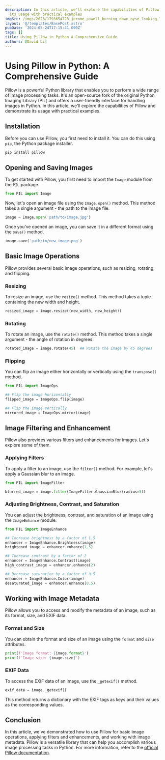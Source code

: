 ```yaml
---
description: In this article, we'll explore the capabilities of Pillow and demonstrate
  its usage with practical examples
imgSrc: /imgs/2023/1793654723_jerome_powell_burning_down_nyse_looking_like_a_boss.png
layout: '@/templates/BasePost.astro'
pubDate: '2024-05-24T17:15:41.000Z'
tags: []
title: Using Pillow in Python A Comprehensive Guide
authors: [David Li]
---
```


# Using Pillow in Python: A Comprehensive Guide

Pillow is a powerful Python library that enables you to perform a wide range of image processing tasks. It's an open-source fork of the original Python Imaging Library (PIL) and offers a user-friendly interface for handling images in Python. In this article, we'll explore the capabilities of Pillow and demonstrate its usage with practical examples.

## Installation

Before you can use Pillow, you first need to install it. You can do this using `pip`, the Python package installer.

```bash
pip install pillow
```

## Opening and Saving Images

To get started with Pillow, you first need to import the `Image` module from the `PIL` package.

```python
from PIL import Image
```

Now, let's open an image file using the `Image.open()` method. This method takes a single argument - the path to the image file.

```python
image = Image.open('path/to/image.jpg')
```

Once you've opened an image, you can save it in a different format using the `save()` method.

```python
image.save('path/to/new_image.png')
```

## Basic Image Operations

Pillow provides several basic image operations, such as resizing, rotating, and flipping.

### Resizing

To resize an image, use the `resize()` method. This method takes a tuple containing the new width and height.

```python
resized_image = image.resize((new_width, new_height))
```

### Rotating

To rotate an image, use the `rotate()` method. This method takes a single argument - the angle of rotation in degrees.

```python
rotated_image = image.rotate(45)  ## Rotate the image by 45 degrees
```

### Flipping

You can flip an image either horizontally or vertically using the `transpose()` method.

```python
from PIL import ImageOps

## Flip the image horizontally
flipped_image = ImageOps.flip(image)

## Flip the image vertically
mirrored_image = ImageOps.mirror(image)
```

## Image Filtering and Enhancement

Pillow also provides various filters and enhancements for images. Let's explore some of them.

### Applying Filters

To apply a filter to an image, use the `filter()` method. For example, let's apply a Gaussian blur to an image.

```python
from PIL import ImageFilter

blurred_image = image.filter(ImageFilter.GaussianBlur(radius=5))
```

### Adjusting Brightness, Contrast, and Saturation

You can adjust the brightness, contrast, and saturation of an image using the `ImageEnhance` module.

```python
from PIL import ImageEnhance

## Increase brightness by a factor of 1.5
enhancer = ImageEnhance.Brightness(image)
brightened_image = enhancer.enhance(1.5)

## Increase contrast by a factor of 2
enhancer = ImageEnhance.Contrast(image)
high_contrast_image = enhancer.enhance(2)

## Decrease saturation by a factor of 0.5
enhancer = ImageEnhance.Color(image)
desaturated_image = enhancer.enhance(0.5)
```

## Working with Image Metadata

Pillow allows you to access and modify the metadata of an image, such as its format, size, and EXIF data.

### Format and Size

You can obtain the format and size of an image using the `format` and `size` attributes.

```python
print(f'Image format: {image.format}')
print(f'Image size: {image.size}')
```

### EXIF Data

To access the EXIF data of an image, use the `_getexif()` method.

```python
exif_data = image._getexif()
```

This method returns a dictionary with the EXIF tags as keys and their values as the corresponding values.

## Conclusion

In this article, we've demonstrated how to use Pillow for basic image operations, applying filters and enhancements, and working with image metadata. Pillow is a versatile library that can help you accomplish various image processing tasks in Python. For more information, refer to the [official Pillow documentation](https://pillow.readthedocs.io/en/stable/index.html).